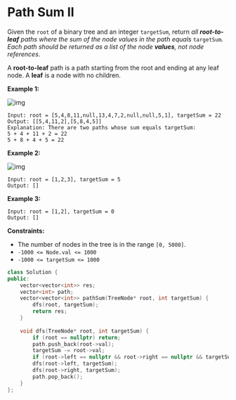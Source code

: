 # Path Sum II

Given the `root` of a binary tree and an integer `targetSum`, return *all **root-to-leaf** paths where the sum of the node values in the path equals* `targetSum`*. Each path should be returned as a list of the node **values**, not node references*.

A **root-to-leaf** path is a path starting from the root and ending at any leaf node. A **leaf** is a node with no children.

 

**Example 1:**

![img](https://assets.leetcode.com/uploads/2021/01/18/pathsumii1.jpg)

```
Input: root = [5,4,8,11,null,13,4,7,2,null,null,5,1], targetSum = 22
Output: [[5,4,11,2],[5,8,4,5]]
Explanation: There are two paths whose sum equals targetSum:
5 + 4 + 11 + 2 = 22
5 + 8 + 4 + 5 = 22
```

**Example 2:**

![img](https://assets.leetcode.com/uploads/2021/01/18/pathsum2.jpg)

```
Input: root = [1,2,3], targetSum = 5
Output: []
```

**Example 3:**

```
Input: root = [1,2], targetSum = 0
Output: []
```

 

**Constraints:**

- The number of nodes in the tree is in the range `[0, 5000]`.
- `-1000 <= Node.val <= 1000`
- `-1000 <= targetSum <= 1000`

```c++
class Solution {
public:
    vector<vector<int>> res;
    vector<int> path;
    vector<vector<int>> pathSum(TreeNode* root, int targetSum) {
        dfs(root, targetSum);
        return res;
    }
    
    void dfs(TreeNode* root, int targetSum) {
        if (root == nullptr) return;
        path.push_back(root->val);
        targetSum -= root->val;
        if (root->left == nullptr && root->right == nullptr && targetSum == 0) res.push_back(path);
        dfs(root->left, targetSum);
        dfs(root->right, targetSum);
        path.pop_back();
    }
};
```

